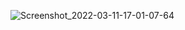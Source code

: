 ![Screenshot_2022-03-11-17-01-07-64](https://user-images.githubusercontent.com/60519197/157892975-19499eeb-6fa8-4577-8866-c71840b84a4a.png)
